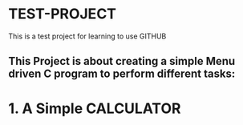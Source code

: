 # TEST-PROJECT
This is a test project for learning to use GITHUB


## This Project is about creating a simple Menu driven C program to perform different tasks:

# 1. A Simple CALCULATOR

